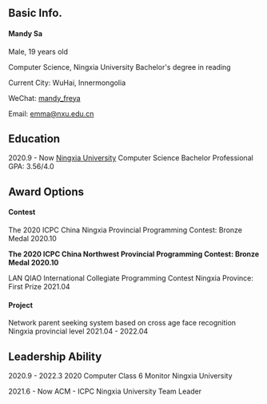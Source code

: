 ## Basic Info.
#### Mandy Sa

  Male, 19 years old

  Computer Science, Ningxia University Bachelor's degree in reading

  Current City: WuHai, Innermongolia

  WeChat: [mandy_freya](https://u.wechat.com/EF_LRmh3faRzLXCKzjG8M5Y)

  Email: emma@nxu.edu.cn




## Education

2020.9 - Now	[Ningxia University](https://www.nxu.edu.cn)	Computer Science Bachelor  Professional GPA: 3.56/4.0





## Award Options

#### Contest

The 2020 ICPC China Ningxia Provincial Programming Contest: Bronze Medal	2020.10

**The 2020 ICPC China Northwest Provincial Programming Contest: Bronze Medal	2020.10**

LAN QIAO International Collegiate Programming Contest Ningxia Province: First Prize	2021.04




#### Project

Network parent seeking system based on cross age face recognition Ningxia provincial level	2021.04 - 2022.04




## Leadership Ability

2020.9 - 2022.3	2020 Computer Class 6	 Monitor	Ningxia University

2021.6 - Now	ACM - ICPC Ningxia University Team Leader


